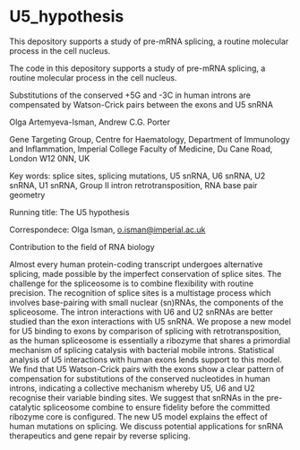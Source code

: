 # U5_hypothesis
This depository supports a study of pre-mRNA splicing, a routine molecular process in the cell nucleus.

The code in this depository supports a study of pre-mRNA splicing, a routine molecular process in the cell nucleus.

Substitutions of the conserved +5G and -3C in human introns are compensated by Watson-Crick pairs between the exons and U5 snRNA  

Olga Artemyeva-Isman, Andrew C.G. Porter

Gene Targeting Group, Centre for Haematology, Department of Immunology and Inflammation, Imperial College Faculty of Medicine, Du Cane Road, London W12 0NN, UK


Key words: splice sites, splicing mutations, U5 snRNA, U6 snRNA, U2 snRNA, U1 snRNA, Group II intron retrotransposition, RNA base pair geometry 

Running title: The U5 hypothesis

Correspondece: Olga Isman, o.isman@imperial.ac.uk


Contribution to the field of RNA biology

Almost every human protein-coding transcript undergoes alternative splicing, made possible by the imperfect conservation of splice sites. The challenge for the spliceosome is to combine flexibility with routine precision. The recognition of splice sites is a multistage process which involves base-pairing with small nuclear (sn)RNAs, the components of the spliceosome. The intron interactions with U6 and U2 snRNAs are better studied than the exon interactions with U5 snRNA. We propose a new model for U5 binding to exons by comparison of splicing with retrotransposition, as the human spliceosome is essentially a ribozyme that shares a primordial mechanism of splicing catalysis with bacterial mobile introns. Statistical analysis of U5 interactions with human exons lends support to this model. We find that U5 Watson-Crick pairs with the exons show a clear pattern of compensation for substitutions of the conserved nucleotides in human introns, indicating a collective mechanism whereby U5, U6 and U2 recognise their variable binding sites. We suggest that snRNAs in the pre-catalytic spliceosome combine to ensure fidelity before the committed ribozyme core is configured. The new U5 model explains the effect of human mutations on splicing. We discuss potential applications for snRNA therapeutics and gene repair by reverse splicing.
